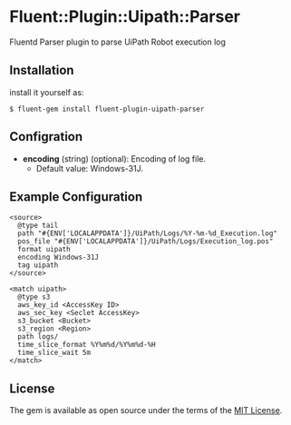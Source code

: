 # Fluent::Plugin::Uipath::Parser

Fluentd Parser plugin to parse UiPath Robot execution log

## Installation

install it yourself as:

    $ fluent-gem install fluent-plugin-uipath-parser

## Configration
* **encoding** (string) (optional): Encoding of log file.
  * Default value: Windows-31J.

## Example Configuration

```
<source>
  @type tail
  path "#{ENV['LOCALAPPDATA']}/UiPath/Logs/%Y-%m-%d_Execution.log"
  pos_file "#{ENV['LOCALAPPDATA']}/UiPath/Logs/Execution_log.pos"
  format uipath
  encoding Windows-31J
  tag uipath
</source>

<match uipath>
  @type s3
  aws_key_id <AccessKey ID>
  aws_sec_key <Seclet AccessKey>
  s3_bucket <Bucket>
  s3_region <Region>
  path logs/
  time_slice_format %Y%m%d/%Y%m%d-%H
  time_slice_wait 5m
</match>
```

## License

The gem is available as open source under the terms of the [MIT License](https://opensource.org/licenses/MIT).
